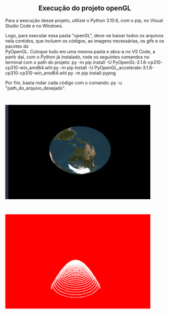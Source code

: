 <h2 align="center"> Execução do projeto openGL </h2>

Para a execução desse projeto, utilizei o Python 3.10.6, com o pip, no Visual Studio Code e no Windows.

Logo, para executar essa pasta "openGL", deve-se baixar todos os arquivos nela contidos, que incluem os códigos, as imagens necessárias, os gifs e os pacotes do  
PyOpenGL. Coloque tudo em uma mesma pasta e abra-a no VS Code, a partir daí, com o Python já instalado, rode os seguintes comandos no terminal com o path do projeto:
  py -m pip install -U PyOpenGL-3.1.6-cp310-cp310-win_amd64.whl
  py -m pip install -U PyOpenGL_accelerate-3.1.6-cp310-cp310-win_amd64.whl
  py -m pip install pypng
  
 Por fim, basta rodar cada código com o comando: py -u "path_do_arquivo_desejado".
 
 <br>
 <p> 
    <img width= "460" height= "300" src= "globo.gif"> 
 </p>
 <br>
 <p> 
    <img width= "460" height= "300" src= "paraboloid.gif"> 
 </p>
